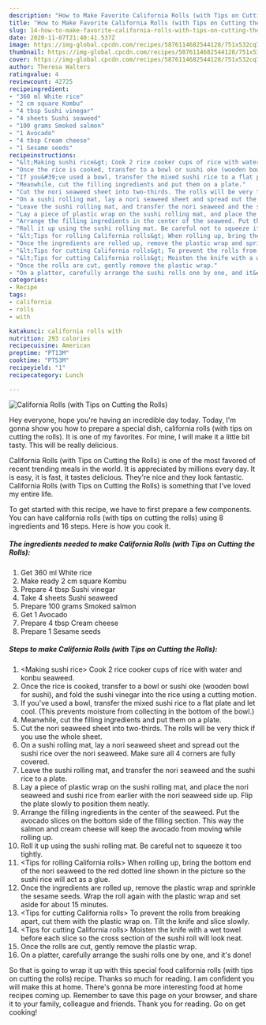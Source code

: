 ```yaml
---
description: "How to Make Favorite California Rolls (with Tips on Cutting the Rolls)"
title: "How to Make Favorite California Rolls (with Tips on Cutting the Rolls)"
slug: 14-how-to-make-favorite-california-rolls-with-tips-on-cutting-the-rolls
date: 2020-11-07T21:40:41.537Z
image: https://img-global.cpcdn.com/recipes/5876114682544128/751x532cq70/california-rolls-with-tips-on-cutting-the-rolls-recipe-main-photo.jpg
thumbnail: https://img-global.cpcdn.com/recipes/5876114682544128/751x532cq70/california-rolls-with-tips-on-cutting-the-rolls-recipe-main-photo.jpg
cover: https://img-global.cpcdn.com/recipes/5876114682544128/751x532cq70/california-rolls-with-tips-on-cutting-the-rolls-recipe-main-photo.jpg
author: Theresa Walters
ratingvalue: 4
reviewcount: 42725
recipeingredient:
- "360 ml White rice"
- "2 cm square Kombu"
- "4 tbsp Sushi vinegar"
- "4 sheets Sushi seaweed"
- "100 grams Smoked salmon"
- "1 Avocado"
- "4 tbsp Cream cheese"
- "1 Sesame seeds"
recipeinstructions:
- "&lt;Making sushi rice&gt; Cook 2 rice cooker cups of rice with water and konbu seaweed."
- "Once the rice is cooked, transfer to a bowl or sushi oke (wooden bowl for sushi), and fold the sushi vinegar into the rice using a cutting motion."
- "If you&#39;ve used a bowl, transfer the mixed sushi rice to a flat plate and let cool. (This prevents moisture from collecting in the bottom of the bowl.)"
- "Meanwhile, cut the filling ingredients and put them on a plate."
- "Cut the nori seaweed sheet into two-thirds. The rolls will be very thick if you use the whole sheet."
- "On a sushi rolling mat, lay a nori seaweed sheet and spread out the sushi rice over the nori seaweed. Make sure all 4 corners are fully covered."
- "Leave the sushi rolling mat, and transfer the nori seaweed and the sushi rice to a plate."
- "Lay a piece of plastic wrap on the sushi rolling mat, and place the nori seaweed and sushi rice from earlier with the nori seaweed side up. Flip the plate slowly to position them neatly."
- "Arrange the filling ingredients in the center of the seaweed. Put the avocado slices on the bottom side of the filling section. This way the salmon and cream cheese will keep the avocado from moving while rolling up."
- "Roll it up using the sushi rolling mat. Be careful not to squeeze it too tightly."
- "&lt;Tips for rolling California rolls&gt; When rolling up, bring the bottom end of the nori seaweed to the red dotted line shown in the picture so the sushi rice will act as a glue."
- "Once the ingredients are rolled up, remove the plastic wrap and sprinkle the sesame seeds. Wrap the roll again with the plastic wrap and set aside for about 15 minutes."
- "&lt;Tips for cutting California rolls&gt; To prevent the rolls from breaking apart, cut them with the plastic wrap on. Tilt the knife and slice slowly."
- "&lt;Tips for cutting California rolls&gt; Moisten the knife with a wet towel before each slice so the cross section of the sushi roll will look neat."
- "Once the rolls are cut, gently remove the plastic wrap."
- "On a platter, carefully arrange the sushi rolls one by one, and it&#39;s done!"
categories:
- Recipe
tags:
- california
- rolls
- with

katakunci: california rolls with 
nutrition: 293 calories
recipecuisine: American
preptime: "PT13M"
cooktime: "PT53M"
recipeyield: "1"
recipecategory: Lunch

---
```



![California Rolls (with Tips on Cutting the Rolls)](https://img-global.cpcdn.com/recipes/5876114682544128/751x532cq70/california-rolls-with-tips-on-cutting-the-rolls-recipe-main-photo.jpg)

Hey everyone, hope you're having an incredible day today. Today, I'm gonna show you how to prepare a special dish, california rolls (with tips on cutting the rolls). It is one of my favorites. For mine, I will make it a little bit tasty. This will be really delicious.



California Rolls (with Tips on Cutting the Rolls) is one of the most favored of recent trending meals in the world. It is appreciated by millions every day. It is easy, it is fast, it tastes delicious. They're nice and they look fantastic. California Rolls (with Tips on Cutting the Rolls) is something that I've loved my entire life.


To get started with this recipe, we have to first prepare a few components. You can have california rolls (with tips on cutting the rolls) using 8 ingredients and 16 steps. Here is how you cook it.

<!--inarticleads1-->

##### The ingredients needed to make California Rolls (with Tips on Cutting the Rolls):

1. Get 360 ml White rice
1. Make ready 2 cm square Kombu
1. Prepare 4 tbsp Sushi vinegar
1. Take 4 sheets Sushi seaweed
1. Prepare 100 grams Smoked salmon
1. Get 1 Avocado
1. Prepare 4 tbsp Cream cheese
1. Prepare 1 Sesame seeds




<!--inarticleads2-->

##### Steps to make California Rolls (with Tips on Cutting the Rolls):

1. &lt;Making sushi rice&gt; Cook 2 rice cooker cups of rice with water and konbu seaweed.
1. Once the rice is cooked, transfer to a bowl or sushi oke (wooden bowl for sushi), and fold the sushi vinegar into the rice using a cutting motion.
1. If you&#39;ve used a bowl, transfer the mixed sushi rice to a flat plate and let cool. (This prevents moisture from collecting in the bottom of the bowl.)
1. Meanwhile, cut the filling ingredients and put them on a plate.
1. Cut the nori seaweed sheet into two-thirds. The rolls will be very thick if you use the whole sheet.
1. On a sushi rolling mat, lay a nori seaweed sheet and spread out the sushi rice over the nori seaweed. Make sure all 4 corners are fully covered.
1. Leave the sushi rolling mat, and transfer the nori seaweed and the sushi rice to a plate.
1. Lay a piece of plastic wrap on the sushi rolling mat, and place the nori seaweed and sushi rice from earlier with the nori seaweed side up. Flip the plate slowly to position them neatly.
1. Arrange the filling ingredients in the center of the seaweed. Put the avocado slices on the bottom side of the filling section. This way the salmon and cream cheese will keep the avocado from moving while rolling up.
1. Roll it up using the sushi rolling mat. Be careful not to squeeze it too tightly.
1. &lt;Tips for rolling California rolls&gt; When rolling up, bring the bottom end of the nori seaweed to the red dotted line shown in the picture so the sushi rice will act as a glue.
1. Once the ingredients are rolled up, remove the plastic wrap and sprinkle the sesame seeds. Wrap the roll again with the plastic wrap and set aside for about 15 minutes.
1. &lt;Tips for cutting California rolls&gt; To prevent the rolls from breaking apart, cut them with the plastic wrap on. Tilt the knife and slice slowly.
1. &lt;Tips for cutting California rolls&gt; Moisten the knife with a wet towel before each slice so the cross section of the sushi roll will look neat.
1. Once the rolls are cut, gently remove the plastic wrap.
1. On a platter, carefully arrange the sushi rolls one by one, and it&#39;s done!




So that is going to wrap it up with this special food california rolls (with tips on cutting the rolls) recipe. Thanks so much for reading. I am confident you will make this at home. There's gonna be more interesting food at home recipes coming up. Remember to save this page on your browser, and share it to your family, colleague and friends. Thank you for reading. Go on get cooking!
